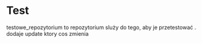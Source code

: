 # Test
testowe_repozytorium
to repozytorium sluży do tego, aby je przetestować
.
dodaje update ktory cos zmienia
